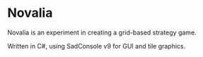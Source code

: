 # Novalia

Novalia is an experiment in creating a grid-based strategy game.

Written in C#, using SadConsole v9 for GUI and tile graphics.
